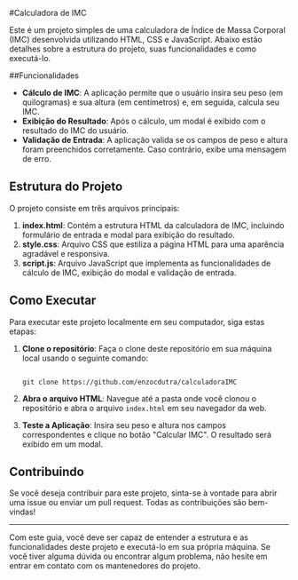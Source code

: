#Calculadora de IMC

Este é um projeto simples de uma calculadora de Índice de Massa Corporal (IMC) desenvolvida utilizando HTML, CSS e JavaScript. 
Abaixo estão detalhes sobre a estrutura do projeto, suas funcionalidades e como executá-lo.


##Funcionalidades

- **Cálculo de IMC**: A aplicação permite que o usuário insira seu peso (em quilogramas) e sua altura (em centímetros) e, em seguida, calcula seu IMC.
- **Exibição do Resultado**: Após o cálculo, um modal é exibido com o resultado do IMC do usuário.
- **Validação de Entrada**: A aplicação valida se os campos de peso e altura foram preenchidos corretamente. Caso contrário, exibe uma mensagem de erro.

## Estrutura do Projeto

O projeto consiste em três arquivos principais:

1. **index.html**: Contém a estrutura HTML da calculadora de IMC, incluindo formulário de entrada e modal para exibição do resultado.
2. **style.css**: Arquivo CSS que estiliza a página HTML para uma aparência agradável e responsiva.
3. **script.js**: Arquivo JavaScript que implementa as funcionalidades de cálculo de IMC, exibição do modal e validação de entrada.

## Como Executar

Para executar este projeto localmente em seu computador, siga estas etapas:

1. **Clone o repositório**: Faça o clone deste repositório em sua máquina local usando o seguinte comando:

    ```
    
    git clone https://github.com/enzocdutra/calculadoraIMC
    ```

2. **Abra o arquivo HTML**: Navegue até a pasta onde você clonou o repositório e abra o arquivo `index.html` em seu navegador da web.

3. **Teste a Aplicação**: Insira seu peso e altura nos campos correspondentes e clique no botão "Calcular IMC". O resultado será exibido em um modal.

## Contribuindo

Se você deseja contribuir para este projeto, sinta-se à vontade para abrir uma issue ou enviar um pull request. Todas as contribuições são bem-vindas!

---

Com este guia, você deve ser capaz de entender a estrutura e as funcionalidades deste projeto e executá-lo em sua própria máquina. Se você tiver alguma dúvida ou encontrar algum problema, não hesite em entrar em contato com os mantenedores do projeto.
